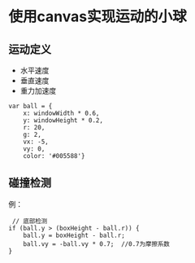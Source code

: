# 使用canvas实现运动的小球

## 运动定义
- 水平速度
- 垂直速度
- 重力加速度
```
var ball = {
    x: windowWidth * 0.6, 
    y: windowHeight * 0.2,
    r: 20, 
    g: 2, 
    vx: -5, 
    vy: 0, 
    color: '#005588'}
```

## 碰撞检测
例：
```
 // 底部检测
if (ball.y > (boxHeight - ball.r)) {
    ball.y = boxHeight - ball.r;
    ball.vy = -ball.vy * 0.7;  //0.7为摩擦系数
}
```